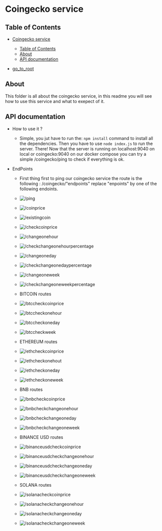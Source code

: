 # Coingecko service

## Table of Contents

- [Coingecko service](#coingecko-service)
  - [Table of Contents](#table-of-contents)
  - [About](#about)
  - [API documentation](#api-documentation)

- [go_to_root](../../../README.md)

## About

This folder is all about the coingecko service, in this readme you will see how to use this service and what to exepect of it.

## API documentation

- How to use it ?
  - Simple, you jut have to run the: ```npm install``` command to install all the dependencies. Then you have to use ```node index.js``` to run the server.
    There! Now that the server is running on localhost:9040 on local or coingecko:9040 on our docker compose you can try a simple /coingecko/ping to check if everything is ok.

- EndPoints

  - First thing first to ping our coingecko service the route is the following : /coingecko/"endpoints" replace "enpoints" by one of the following endoints.

  - ![/ping](pictures/pingroutecoingecko.png)
  - ![/coinprice](pictures/coinpriceroutecoingecko.png)
  - ![/existingcoin](pictures/existingcoincoingecko.png)
  - ![/checkcoinprice](pictures/checkocoinpricecoingecko.png)
  - ![/changeonehour](pictures/changeonehourcoingecko.png)
  - ![/checkchangeonehourpercentage](pictures/checkochangeonehourcoingecko.png)
  - ![/changeoneday](pictures/changeonedaycoingecko.png)
  - ![/checkchangeonedaypercentage](pictures/checkchangeonedaycoingecko.png)
  - ![/changeoneweek](pictures/changeoneweekcoingecko.png)
  - ![/checkchangeoneweekpercentage](pictures/checkchangeoneweekcoingecko.png)
  - BITCOIN routes
  - ![/btccheckcoinprice](pictures/btccheckcoinprice.png)
  - ![/btccheckonehour](pictures/btccheckonehour.png)
  - ![/btccheckoneday](pictures/btccheckoneday.png)
  - ![/btccheckweek](pictures/btccheckoneweek.png)
  - ETHEREUM routes
  - ![/ethcheckcoinprice](pictures/ethcheckcoinprice.png)
  - ![/ethcheckonehout](pictures/ethcheckonehour.png)
  - ![/ethcheckoneday](pictures/ethcheckoneday.png)
  - ![/ethcheckoneweek](pictures/ethcheckoneweek.png)
  - BNB routes
  - ![/bnbcheckcoinprice](pictures/bnbcheckcoinprice.png)
  - ![/bnbcheckchangeonehour](pictures/bnbcheckonehour.png)
  - ![/bnbcheckchangeoneday](pictures/bnbcheckoneday.png)
  - ![/bnbcheckchangeoneweek](pictures/bnbcheckoneweek.png)
  - BINANCE USD routes
  - ![/binanceusdcheckcoinprice](pictures/binanceusdcheckcoinprice.png)
  - ![/binanceusdcheckchangeonehour](pictures/binanceusdcheckonehour.png)
  - ![/binanceusdcheckchangeoneday](pictures/binanceusdcheckoneday.png)
  - ![/binanceusdcheckchangeoneweek](pictures/binanceusdcheckoneweek.png)
  - SOLANA routes
  - ![/solanacheckcoinprice](pictures/solanacheckcoinprice.png)
  - ![/solanacheckchangeonehour](pictures/solanacheckonehour.png)
  - ![/solanacheckchangeoneday](pictures/solanacheckoneday.png)
  - ![/solanacheckchangeoneweek](pictures/solanacheckoneweek.png)
